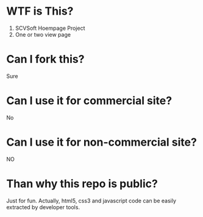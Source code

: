 # WTF is This?
1. SCVSoft Hoempage Project
2. One or two view page

# Can I fork this?
Sure

# Can I use it for commercial site?
No

# Can I use it for non-commercial site?
NO

# Than why this repo is public?
Just for fun. Actually, html5, css3 and javascript code can be easily extracted by developer tools.
